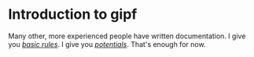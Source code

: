 # Introduction to gipf

Many other, more experienced people have written documentation.
I give you *[basic rules](http://www.gipf.com/gipf/rules/rules.html)*.
I give you *[potentials](http://www.gipf.com/project_gipf/potentials/introduction.html)*.
That's enough for now.

